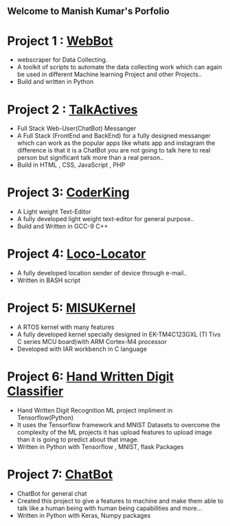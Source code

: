 ## Welcome to Manish Kumar's Porfolio

# Project 1 : [WebBot](https://github.com/manijhariya/WebBot)
- webscraper for Data Collecting.
- A toolkit of scripts to automate the data collecting work which can again be used in different Machine learning Project and other Projects..
- Build and written in Python

# Project 2 : [TalkActives](https://github.com/manijhariya/TalkActives)
- Full Stack Web-User(ChatBot) Messanger
- A Full Stack (FrontEnd and BackEnd) for a fully designed messanger which can work as the popular apps like whats app and instagram the difference is that it is a              ChatBot you are not going to talk here to real person but significant talk more than a real person..
- Build in HTML , CSS, JavaScript , PHP

# Project 3: [CoderKing](https://github.com/manijhariya/CoderKing)
- A Light weight Text-Editor
- A fully developed light weight text-editor for general purpose..
- Build and Written in GCC-9 C++

# Project 4: [Loco-Locator](https://github.com/manijhariya/Loco-Locator)
- A fully developed location sender of device through e-mail..
- Written in BASH script

# Project 5: [MISUKernel](https://github.com/manijhariya/MISUKernel)
- A RTOS kernel with many features
- A fully developed kernel specially designed in EK-TM4C123GXL (TI Tivs C series MCU board)with ARM Cortex-M4 processor 
- Developed with IAR workbench in C language

# Project 6: [Hand Written Digit Classifier](https://github.com/manijhariya/HandWrittenDigitClassifier)
- Hand Written Digit Recognition ML project impliment in Tensorflow(Python)
- It uses the Tensorflow framework and MNIST Datasets to overcome the complexity of the ML projects it has upload features to upload image than it is going to predict about that image.
- Written in Python with Tensorflow , MNIST, flask Packages

# Project 7: [ChatBot](https://github.com/manijhariya/ChatBot)
- ChatBot for general chat
- Created this project to give a features to machine and make them able to talk like a human being with human being capabilities and more...
- Written in Python with Keras, Numpy packages
